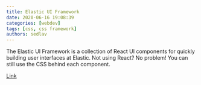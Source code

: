 ```yaml
---
title: Elastic UI Framework
date: 2020-06-16 19:08:39
categories: [webdev]
tags: [css, css framework]
authors: sedlav
---
```


The Elastic UI Framework is a collection of React UI components for quickly building user interfaces at Elastic. Not using React? No problem! You can still use the CSS behind each component.

[Link](https://github.com/elastic/eui)
